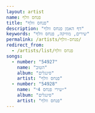 ```yaml
---
layout: artist
name: פנחס וולף
title: "פנחס וולף"
description: "דף האמן פנחס וולף"
keywords: "שירים, מוזיקה, פנחס וולף"
permalink: /artists/פנחס-וולף/
redirect_from:
  - /artists/list/פנחס וולף
songs:
  - number: "54927"
    name: "הטוב"
    album: "סינגלים"
    artist: "פנחס וולף"
  - number: "54928"
    name: "״שירי פנחס 4״"
    album: "סינגלים"
    artist: "פנחס וולף"
---
```

